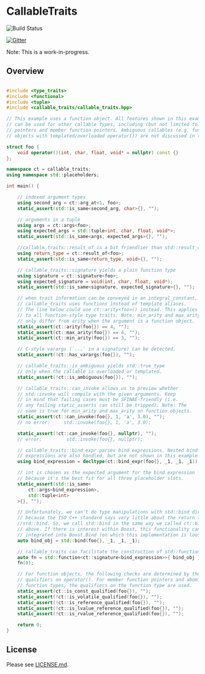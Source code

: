 <!--
Copyright Barrett Adair 2016
Distributed under the Boost Software License, Version 1.0.
(See accompanying file LICENSE.md or copy at http://boost.org/LICENSE_1_0.txt)
-->

# CallableTraits

![Build Status](https://travis-ci.org/badair/callable_traits.svg?branch=master)

[![Gitter](https://badges.gitter.im/badair/callable_traits.svg)](https://gitter.im/badair/callable_traits?utm_source=badge&utm_medium=badge&utm_campaign=pr-badge)

<!--</a> <a target="_blank" href="http://melpon.org/wandbox/permlink/TlioDiz6yYNxZFnv">![Try it online][badge.wandbox]</a>-->

Note: This is a work-in-progress.

## Overview
<!-- Important: keep this in sync with example/intro.cpp -->
```cpp

#include <type_traits>
#include <functional>
#include <tuple>
#include <callable_traits/callable_traits.hpp>

// This example uses a function object. All features shown in this example
// can be used for other callable types, including (but not limited to) function
// pointers and member function pointers. Ambiguous callables (e.g. function
// objects with templated/overloaded operator()) are not discussed in this example.

struct foo {
    void operator()(int, char, float, void* = nullptr) const {}
};

namespace ct = callable_traits;
using namespace std::placeholders;

int main() {

    // indexed argument types
    using second_arg = ct::arg_at<1, foo>;
    static_assert(std::is_same<second_arg, char>{}, "");

    // arguments in a tuple
    using args = ct::args<foo>;
    using expected_args = std::tuple<int, char, float, void*>;
    static_assert(std::is_same<args, expected_args>{}, "");

    //callable_traits::result_of is a bit friendlier than std::result_of 
    using return_type = ct::result_of<foo>;
    static_assert(std::is_same<return_type, void>{}, "");

    // callable_traits::signature yields a plain function type
    using signature = ct::signature<foo>;
    using expected_signature = void(int, char, float, void*);
    static_assert(std::is_same<signature, expected_signature>{}, "");

    // when trait information can be conveyed in an integral_constant,
    // callable_traits uses functions instead of template aliases.
    // The line below could use ct::arity<foo>() instead. This applies
    // to all function-style type traits. Note: min_arity and max_arity
    // only differ from arity when the argument is a function object.
    static_assert(ct::arity(foo{}) == 4, "");
    static_assert(ct::max_arity(foo{}) == 4, "");
    static_assert(ct::min_arity(foo{}) == 3, "");

    // C-style varargs (`...` in a signature) can be detected.
    static_assert(!ct::has_varargs(foo{}), "");

    // callable_traits::is_ambiguous yields std::true_type 
    // only when the callable is overloaded or templated.
    static_assert(!ct::is_ambiguous(foo{}), "");

    // callable_traits::can_invoke allows us to preview whether
    // std::invoke will compile with the given arguments. Keep
    // in mind that failing cases must be SFINAE-friendly (i.e.
    // any failing static_asserts can still be tripped). Note: The
    // same is true for min_arity and max_arity on function objects.
    static_assert(ct::can_invoke(foo{}, 1, 'a', 3.0), "");
    // no error:     std::invoke(foo{}, 1, 'a', 3.0);

    static_assert(!ct::can_invoke(foo{}, nullptr), "");
    // error:         std::invoke(foo{}, nullptr);

    // callable_traits::bind_expr parses bind expressions. Nested bind
    // expressions are also handled, but are not shown in this example.
    using bind_expression = decltype(ct::bind_expr(foo{}, _1, _1, _1));

    // int is chosen as the expected argument for the bind expression
    // because it's the best fit for all three placeholder slots.
    static_assert(std::is_same<
        ct::args<bind_expression>,
        std::tuple<int>
    >{}, "");

    // Unfortunately, we can't do type manipulations with std::bind directly,
    // because the ISO C++ standard says very little about the return type of
    //std::bind. So, we call std::bind in the same way we called ct::bind_expr
    // above. If there is interest within Boost, this functionality can be
    // integrated into Boost.Bind (on which this implementation is loosely based).
    auto bind_obj = std::bind(foo{}, _1, _1, _1);

    // callable_traits can facilitate the construction of std::function objects.
    auto fn = std::function<ct::signature<bind_expression>>{ bind_obj };
    fn(0);

    // For function objects, the following checks are determined by the 
    // qualifiers on operator(). For member function pointers and abominable
    // function types, the qualifiers on the function type are used.
    static_assert(ct::is_const_qualified(foo{}), "");
    static_assert(!ct::is_volatile_qualified(foo{}), "");
    static_assert(!ct::is_reference_qualified(foo{}), "");
    static_assert(!ct::is_lvalue_reference_qualified(foo{}), "");
    static_assert(!ct::is_rvalue_reference_qualified(foo{}), "");

    return 0;
}
```

## License
Please see [LICENSE.md](LICENSE.md).

<!-- Links -->
[badge.Wandbox]: https://img.shields.io/badge/try%20it-online-blue.svg
[example.Wandbox]: http://melpon.org/wandbox/permlink/TlioDiz6yYNxZFnv

